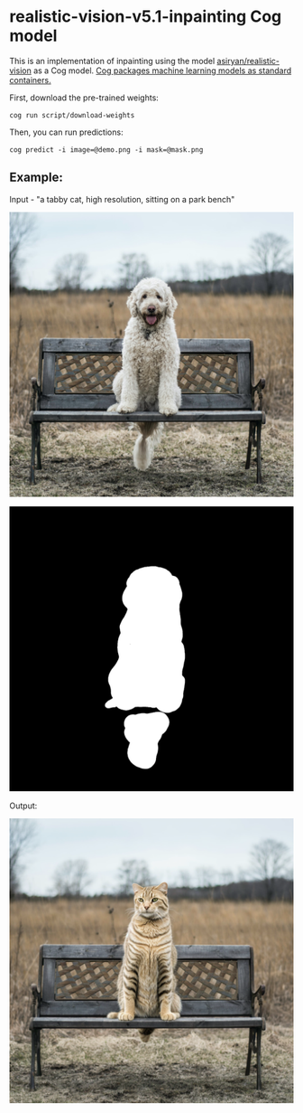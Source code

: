 # realistic-vision-v5.1-inpainting Cog model

This is an implementation of inpainting using the model [asiryan/realistic-vision](https://huggingface.co/asiryan/realistic-vision) as a Cog model. [Cog packages machine learning models as standard containers.](https://github.com/replicate/cog)

First, download the pre-trained weights:

    cog run script/download-weights

Then, you can run predictions:

    cog predict -i image=@demo.png -i mask=@mask.png

## Example:

Input - "a tabby cat, high resolution, sitting on a park bench"

![alt text](demo.png)

![alt text](mask.png)

Output:

![alt text](output.png)

